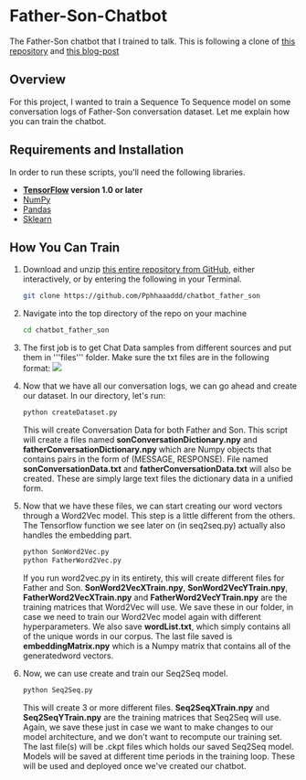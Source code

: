# Father-Son-Chatbot

The Father-Son chatbot that I trained to talk. This is following a clone of [this repository](https://github.com/adeshpande3/Facebook-Messenger-Bot) and [this blog-post](https://adeshpande3.github.io/adeshpande3.github.io/How-I-Used-Deep-Learning-to-Train-a-Chatbot-to-Talk-Like-Me)

## Overview

For this project, I wanted to train a Sequence To Sequence model on some conversation logs of Father-Son conversation dataset. Let me explain how you can train the chatbot.

## Requirements and Installation
In order to run these scripts, you'll need the following libraries.

* **[TensorFlow](https://www.tensorflow.org/install/) version 1.0 or later**
* [NumPy](https://docs.scipy.org/doc/numpy/user/install.html)
* [Pandas](https://pandas.pydata.org/pandas-docs/stable/install.html)
* [Sklearn](http://scikit-learn.org/stable/install.html)

## How You Can Train

1. Download and unzip [this entire repository from GitHub](https://github.com/Pphhaaaddd/chatbot_father_son), either interactively, or by entering the following in your Terminal.
    ```bash
    git clone https://github.com/Pphhaaaddd/chatbot_father_son
    ```

2. Navigate into the top directory of the repo on your machine
    ```bash
    cd chatbot_father_son
    ```
3. The first job is to get Chat Data samples from different sources and put them in '''files''' folder.
Make sure the txt files are in the following format:
![](Images/sample01.png)

4. Now that we have all our conversation logs, we can go ahead and create our dataset. In our directory, let's run:
    ```bash
    python createDataset.py
    ```
    This will create Conversation Data for both Father and Son. This script will create a files named **sonConversationDictionary.npy** and **fatherConversationDictionary.npy** which are Numpy objects that contains pairs in the form of (MESSAGE, RESPONSE). File named **sonConversationData.txt** and **fatherConversationData.txt** will also be created. These are simply large text files the dictionary data in a unified form.

5. Now that we have these files, we can start creating our word vectors through a Word2Vec model. This step is a little different from the others. The Tensorflow function we see later on (in seq2seq.py) actually also handles the embedding part.
    ```bash
    python SonWord2Vec.py
    python FatherWord2Vec.py
    ```
    If you run word2vec.py in its entirety, this will create different files for Father and Son. **SonWord2VecXTrain.npy**, **SonWord2VecYTrain.npy**, **FatherWord2VecXTrain.npy** and **FatherWord2VecYTrain.npy** are the training matrices that Word2Vec will use. We save these in our folder, in case we need to train our Word2Vec model again with different hyperparameters. We also save **wordList.txt**, which simply contains all of the unique words in our corpus. The last file saved is **embeddingMatrix.npy**  which is a Numpy matrix that contains all of the generatedword vectors.

6. Now, we can use create and train our Seq2Seq model.
    ```bash
    python Seq2Seq.py
    ```
    This will create 3 or more different files. **Seq2SeqXTrain.npy** and **Seq2SeqYTrain.npy** are the training matrices that Seq2Seq will use. Again, we save these just in case we want to make changes to our model architecture, and we don't want to recompute our training set. The last file(s) will be .ckpt files which holds our saved Seq2Seq model. Models will be saved at different time periods in the training loop. These will be used and deployed once we've created our chatbot.
<!--
7. Now that we have a saved model, let's now create our Facebook chatbot. To do so, I'd recommend following this [tutorial](https://github.com/jw84/messenger-bot-tutorial). You don't need to read anything beneath the "Customize what the bot says" section. Our Seq2Seq model will handle that part. **IMPORTANT - The tutorial will tell you to create a new folder where the Node project will lie.** Keep in mind this folder will be different from our folder. You can think of this folder as being where our data preprocessing and model training lie, while the other folder is strictly reserved for the Express app (EDIT: I believe you can follow the tutorial's steps inside of our folder and just create the Node project, Procfile, and index.js files in here if you want). The tutorial itself should be sufficient, but here's a summary of the steps.

    - Build the server, and host on Heroku.
    - Create a Facebook App/Page, set up the webhook, get page token, and trigger the app.
    - Add an API endpoint to **index.js** so that the bot can respond with messages.

    After following the steps correctly, you should be able to message the chatbot, and get responses back.

    ![](Images/DefaultChatbotResponse.png)

8. Ah, you're almost done! Now, we have to create a Flask server where we can deploy our saved Seq2Seq model. I have the code for that server [here](https://github.com/adeshpande3/Chatbot-Flask-Server). Let's talk about the general structure. Flask servers normally have one main .py file where you define all of the endpoints. This will be [app.py](https://github.com/adeshpande3/Chatbot-Flask-Server/blob/master/app.py) in our case. This whill be where we load in our model. You should create a folder called 'models', and fill it with 4 files (a checkpoint file, a data file, an index file, and a meta file). These are the files that get created when you save a Tensorflow model.

![](Images/Models.png)

In this app.py file, we want to create a route (/prediction in my case) where the input to the route will be fed into our saved model, and the decoder output is the string that is returned. Go ahead and take a closer look at app.py if that's still a bit confusing. Now that you have your app.py and your models (and other helper files if you need them), you can deploy your server. We'll be using Heroku again. There are a lot of different tutorials on deploying Flask servers to Heroku, but I like [this one](https://coderwall.com/p/pstm1w/deploying-a-flask-app-at-heroku) in particular (Don't need the Foreman and Logging sections).

9. Once you have your Flask server deployed, you'll need to edit your index.js file so that the Express app can communicate with your Flask server. Basically, you'll need to send a POST request to the Flask server with the input message that your chatbot receives, receive the output, and then use the sendTextMessage function to have the chatbot respond to the message. If you've cloned my repository, all you really need to do is replace the URL of the request function call with the URL of your own server.

There ya go. You should be able to send messages to the chatbot, and see some interesting responses that (hopefully) resemble yourelf in some way.

## Samples

![](Images/Samples.png)

**Please let me know if you have any issues or if you have any suggestions for making this README better. If you thought a certain step was unclear, let me know and I'll try my best to edit the README and make any clarifications.** -->
